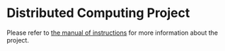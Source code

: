 # Distributed Computing Project

Please refer to [the manual of instructions](doc/README.md) for more information about the project.